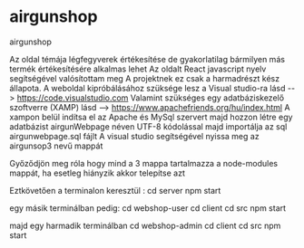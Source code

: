 # airgunshop
airgunshop

Az oldal témája légfegyverek értékesítése
de gyakorlatilag bármilyen más termék értékesítésére alkalmas lehet
Az oldalt React javascript nyelv segítségével valósítottam meg
A projektnek ez csak a harmadrészt kész állapota.
A weboldal kipróbálásához szüksége lesz a Visual studio-ra lásd --> https://code.visualstudio.com
Valamint szükséges egy adatbáziskezelő szoftverre (XAMP) lásd --> https://www.apachefriends.org/hu/index.html
A xampon belül indítsa el az Apache és MySql szervert majd hozzon létre egy adatbázist airgunWebpage néven UTF-8 kódolással
majd importálja az sql airgunwebpage.sql fájlt
A visual studio segítségével nyissa meg az airgunsop3 nevű mappát 

Győződjön meg róla hogy mind a 3 mappa tartalmazza a node-modules mappát, ha esetleg hiányzik akkor telepítse azt

Eztkövetően a terminalon keresztül :
cd server 
npm start

egy másik terminálban pedig:
cd webshop-user
cd client
cd src
npm start

majd egy harmadik terminálban
cd webshop-admin
cd client
cd src
npm start

